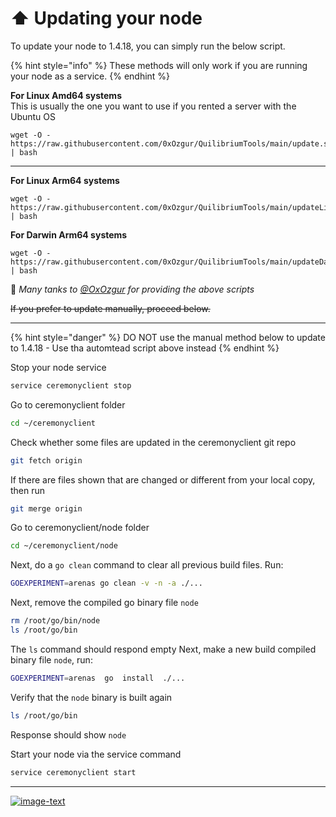 # ⬆️ Updating your node

To update your node to 1.4.18, you can simply run the below script.&#x20;

{% hint style="info" %}
These methods will only work if you are running your node as a service.
{% endhint %}

**For Linux Amd64 systems**\
This is usually the one you want to use if you rented a server with the Ubuntu OS

```
wget -O - https://raw.githubusercontent.com/0xOzgur/QuilibriumTools/main/update.sh | bash
```

***

**For Linux Arm64 systems**

```
wget -O - https://raw.githubusercontent.com/0xOzgur/QuilibriumTools/main/updateLinuxArm64.sh | bash
```

**For Darwin Arm64 systems**

```
wget -O - https://raw.githubusercontent.com/0xOzgur/QuilibriumTools/main/updateDarwinArm64.sh | bash
```

🙏 _Many tanks to_ [_@OxOzgur_](https://github.com/0xOzgur) _for providing the above scripts_

~~If you prefer to update manually, proceed below.~~

***

{% hint style="danger" %}
DO NOT use the manual method below to update to 1.4.18 - Use tha automtead script above instead
{% endhint %}

Stop your node service

```bash
service ceremonyclient stop
```

Go to ceremonyclient folder

```bash
cd ~/ceremonyclient
```

Check whether some files are updated in the ceremonyclient git repo

```bash
git fetch origin
```

If there are files shown that are changed or different from your local copy, then run

```bash
git merge origin
```

Go to ceremonyclient/node folder

```bash
cd ~/ceremonyclient/node
```

Next, do a `go clean` command to clear all previous build files. Run:

```bash
GOEXPERIMENT=arenas go clean -v -n -a ./...
```

Next, remove the compiled go binary file `node`

```bash
rm /root/go/bin/node
ls /root/go/bin
```

The `ls` command should respond empty Next, make a new build compiled binary file `node`, run:

```bash
GOEXPERIMENT=arenas  go  install  ./...
```

Verify that the `node` binary is built again

```bash
ls /root/go/bin
```

Response should show `node`

Start your node via the service command

```bash
service ceremonyclient start
```

***

[![image-text](https://accademiainfinita.it/extra-contents/quil-best-providers-banner-square.jpg)](https://iri.quest/quil-best-server-providers)
